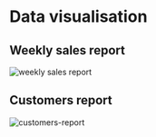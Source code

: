 # Data visualisation

## Weekly sales report 
![weekly sales report](https://user-images.githubusercontent.com/38794956/210579001-f9671433-fef5-4a1f-a2ee-847230d63ab4.png)



## Customers report
![customers-report](https://user-images.githubusercontent.com/38794956/210579053-6526d216-7b39-4f84-b504-998e929798c6.png)
